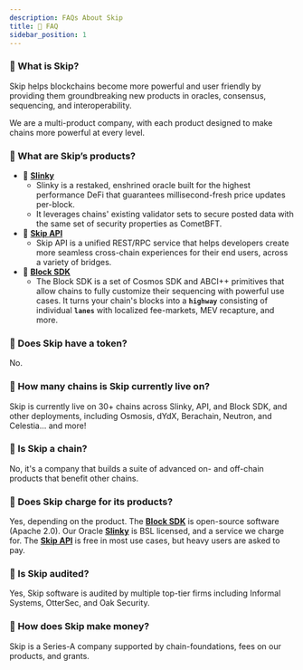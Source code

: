 ```yaml
---
description: FAQs About Skip
title: 📣 FAQ
sidebar_position: 1
---
```


### 🤔 What is Skip?

Skip helps blockchains become more powerful and user friendly by providing them groundbreaking new products in oracles, consensus, sequencing, and interoperability.

We are a multi-product company, with each product designed to make chains more powerful at every level.

### 🤔 What are Skip’s products?

- 🔮 <b>[Slinky](/slinky/overview)</b>
  - Slinky is a restaked, enshrined oracle built for the highest performance DeFi that guarantees millisecond-fresh price updates per-block.
  - It leverages chains' existing validator sets to secure posted data with the same set of security properties as CometBFT.
- 🔀 <b>[Skip API](https://api-docs.skip.money/docs)</b>
  - Skip API is a unified REST/RPC service that helps developers create more seamless cross-chain experiences for their end users, across a variety of bridges.
- 🧱 <b>[Block SDK](/blocksdk/integrate-the-sdk)</b>
  - The Block SDK is a set of Cosmos SDK and ABCI++ primitives that allow chains to fully customize their sequencing with powerful use cases. It turns your chain's blocks into a **`highway`** consisting of individual **`lanes`** with localized fee-markets, MEV recapture, and more.

### 🤔 Does Skip have a token?

No.

### 🤔 How many chains is Skip currently live on?

Skip is currently live on 30+ chains across Slinky, API, and Block SDK, and other deployments, including Osmosis, dYdX, Berachain, Neutron, and Celestia... and more!

### 🤔 Is Skip a chain?

No, it's a company that builds a suite of advanced on- and off-chain products that benefit other chains.

### 🤔 Does Skip charge for its products?

Yes, depending on the product. The <b>[Block SDK](/blocksdk/integrate-the-sdk)</b> is open-source software (Apache 2.0). Our Oracle <b>[Slinky](/slinky/overview)</b> is BSL licensed, and a service we charge for. The <b>[Skip API](https://api-docs.skip.money/docs)</b> is free in most use cases, but heavy users are asked to pay.

### 🤔 Is Skip audited?

Yes, Skip software is audited by multiple top-tier firms including Informal Systems, OtterSec, and Oak Security.

### 🤔 How does Skip make money?

Skip is a Series-A company supported by chain-foundations, fees on our products, and grants.
